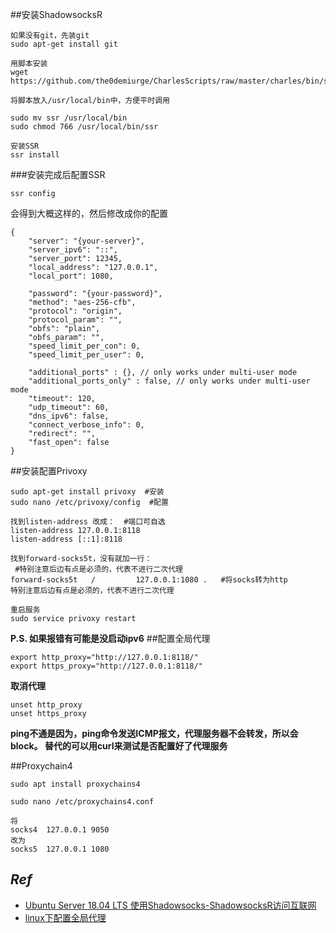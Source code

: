 ##安装ShadowsocksR
```
如果没有git，先装git
sudo apt-get install git

用脚本安装
wget https://github.com/the0demiurge/CharlesScripts/raw/master/charles/bin/ssr

将脚本放入/usr/local/bin中，方便平时调用

sudo mv ssr /usr/local/bin
sudo chmod 766 /usr/local/bin/ssr

安装SSR
ssr install
```

###安装完成后配置SSR
```
ssr config
```
会得到大概这样的，然后修改成你的配置
```
{
    "server": "{your-server}",
    "server_ipv6": "::",
    "server_port": 12345,
    "local_address": "127.0.0.1",
    "local_port": 1080,

    "password": "{your-password}",
    "method": "aes-256-cfb",
    "protocol": "origin",
    "protocol_param": "",
    "obfs": "plain",
    "obfs_param": "",
    "speed_limit_per_con": 0,
    "speed_limit_per_user": 0,

    "additional_ports" : {}, // only works under multi-user mode
    "additional_ports_only" : false, // only works under multi-user mode
    "timeout": 120,
    "udp_timeout": 60,
    "dns_ipv6": false,
    "connect_verbose_info": 0,
    "redirect": "",
    "fast_open": false
}
```
##安装配置Privoxy
```
sudo apt-get install privoxy  #安装
sudo nano /etc/privoxy/config  #配置

找到listen-address 改成：  #端口可自选
listen-address 127.0.0.1:8118
listen-address [::1]:8118

找到forward-socks5t，没有就加一行：
 #特别注意后边有点是必须的，代表不进行二次代理
forward-socks5t   /         127.0.0.1:1080 .   #将socks转为http
特别注意后边有点是必须的，代表不进行二次代理

重启服务
sudo service privoxy restart

```
**P.S. 如果报错有可能是没启动ipv6**
##配置全局代理
```
export http_proxy="http://127.0.0.1:8118/" 
export https_proxy="http://127.0.0.1:8118/"
```
**取消代理**
```
unset http_proxy
unset https_proxy
```
**ping不通是因为，ping命令发送ICMP报文，代理服务器不会转发，所以会block。
替代的可以用curl来测试是否配置好了代理服务**

##Proxychain4
```
sudo apt install proxychains4

sudo nano /etc/proxychains4.conf

将
socks4  127.0.0.1 9050
改为
socks5  127.0.0.1 1080
```

## *Ref*
- [Ubuntu Server 18.04 LTS 使用Shadowsocks-ShadowsocksR访问互联网](https://mystery0.vip/2018/08/23/Ubuntu%20Server%2018.04%20LTS%20%E4%BD%BF%E7%94%A8Shadowsocks-ShadowsocksR%E8%AE%BF%E9%97%AE%E4%BA%92%E8%81%94%E7%BD%91/)
- [linux下配置全局代理](https://www.jianshu.com/p/2bb0b27226c9)
